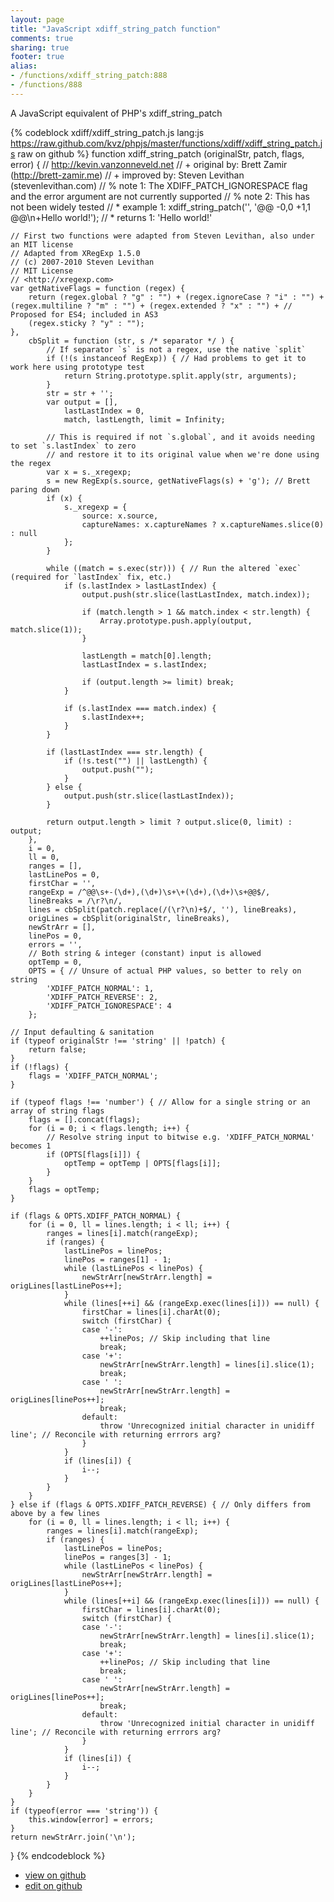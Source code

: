 ```yaml
---
layout: page
title: "JavaScript xdiff_string_patch function"
comments: true
sharing: true
footer: true
alias:
- /functions/xdiff_string_patch:888
- /functions/888
---
```

A JavaScript equivalent of PHP's xdiff_string_patch

{% codeblock xdiff/xdiff_string_patch.js lang:js https://raw.github.com/kvz/phpjs/master/functions/xdiff/xdiff_string_patch.js raw on github %}
function xdiff_string_patch (originalStr, patch, flags, error) {
    // http://kevin.vanzonneveld.net
    // +   original by: Brett Zamir (http://brett-zamir.me)
    // +   improved by: Steven Levithan (stevenlevithan.com)
    // %        note 1: The XDIFF_PATCH_IGNORESPACE flag and the error argument are not currently supported
    // %        note 2: This has not been widely tested
    // *     example 1: xdiff_string_patch('', '@@ -0,0 +1,1 @@\n+Hello world!');
    // *     returns 1: 'Hello world!'

    // First two functions were adapted from Steven Levithan, also under an MIT license
    // Adapted from XRegExp 1.5.0
    // (c) 2007-2010 Steven Levithan
    // MIT License
    // <http://xregexp.com>
    var getNativeFlags = function (regex) {
        return (regex.global ? "g" : "") + (regex.ignoreCase ? "i" : "") + (regex.multiline ? "m" : "") + (regex.extended ? "x" : "") + // Proposed for ES4; included in AS3
        (regex.sticky ? "y" : "");
    },
        cbSplit = function (str, s /* separator */ ) {
            // If separator `s` is not a regex, use the native `split`
            if (!(s instanceof RegExp)) { // Had problems to get it to work here using prototype test
                return String.prototype.split.apply(str, arguments);
            }
            str = str + '';
            var output = [],
                lastLastIndex = 0,
                match, lastLength, limit = Infinity;

            // This is required if not `s.global`, and it avoids needing to set `s.lastIndex` to zero
            // and restore it to its original value when we're done using the regex
            var x = s._xregexp;
            s = new RegExp(s.source, getNativeFlags(s) + 'g'); // Brett paring down
            if (x) {
                s._xregexp = {
                    source: x.source,
                    captureNames: x.captureNames ? x.captureNames.slice(0) : null
                };
            }

            while ((match = s.exec(str))) { // Run the altered `exec` (required for `lastIndex` fix, etc.)
                if (s.lastIndex > lastLastIndex) {
                    output.push(str.slice(lastLastIndex, match.index));

                    if (match.length > 1 && match.index < str.length) {
                        Array.prototype.push.apply(output, match.slice(1));
                    }

                    lastLength = match[0].length;
                    lastLastIndex = s.lastIndex;

                    if (output.length >= limit) break;
                }

                if (s.lastIndex === match.index) {
                    s.lastIndex++;
                }
            }

            if (lastLastIndex === str.length) {
                if (!s.test("") || lastLength) {
                    output.push("");
                }
            } else {
                output.push(str.slice(lastLastIndex));
            }

            return output.length > limit ? output.slice(0, limit) : output;
        },
        i = 0,
        ll = 0,
        ranges = [],
        lastLinePos = 0,
        firstChar = '',
        rangeExp = /^@@\s+-(\d+),(\d+)\s+\+(\d+),(\d+)\s+@@$/,
        lineBreaks = /\r?\n/,
        lines = cbSplit(patch.replace(/(\r?\n)+$/, ''), lineBreaks),
        origLines = cbSplit(originalStr, lineBreaks),
        newStrArr = [],
        linePos = 0,
        errors = '',
        // Both string & integer (constant) input is allowed
        optTemp = 0,
        OPTS = { // Unsure of actual PHP values, so better to rely on string
            'XDIFF_PATCH_NORMAL': 1,
            'XDIFF_PATCH_REVERSE': 2,
            'XDIFF_PATCH_IGNORESPACE': 4
        };

    // Input defaulting & sanitation
    if (typeof originalStr !== 'string' || !patch) {
        return false;
    }
    if (!flags) {
        flags = 'XDIFF_PATCH_NORMAL';
    }

    if (typeof flags !== 'number') { // Allow for a single string or an array of string flags
        flags = [].concat(flags);
        for (i = 0; i < flags.length; i++) {
            // Resolve string input to bitwise e.g. 'XDIFF_PATCH_NORMAL' becomes 1
            if (OPTS[flags[i]]) {
                optTemp = optTemp | OPTS[flags[i]];
            }
        }
        flags = optTemp;
    }

    if (flags & OPTS.XDIFF_PATCH_NORMAL) {
        for (i = 0, ll = lines.length; i < ll; i++) {
            ranges = lines[i].match(rangeExp);
            if (ranges) {
                lastLinePos = linePos;
                linePos = ranges[1] - 1;
                while (lastLinePos < linePos) {
                    newStrArr[newStrArr.length] = origLines[lastLinePos++];
                }
                while (lines[++i] && (rangeExp.exec(lines[i])) == null) {
                    firstChar = lines[i].charAt(0);
                    switch (firstChar) {
                    case '-':
                        ++linePos; // Skip including that line
                        break;
                    case '+':
                        newStrArr[newStrArr.length] = lines[i].slice(1);
                        break;
                    case ' ':
                        newStrArr[newStrArr.length] = origLines[linePos++];
                        break;
                    default:
                        throw 'Unrecognized initial character in unidiff line'; // Reconcile with returning errrors arg?
                    }
                }
                if (lines[i]) {
                    i--;
                }
            }
        }
    } else if (flags & OPTS.XDIFF_PATCH_REVERSE) { // Only differs from above by a few lines
        for (i = 0, ll = lines.length; i < ll; i++) {
            ranges = lines[i].match(rangeExp);
            if (ranges) {
                lastLinePos = linePos;
                linePos = ranges[3] - 1;
                while (lastLinePos < linePos) {
                    newStrArr[newStrArr.length] = origLines[lastLinePos++];
                }
                while (lines[++i] && (rangeExp.exec(lines[i])) == null) {
                    firstChar = lines[i].charAt(0);
                    switch (firstChar) {
                    case '-':
                        newStrArr[newStrArr.length] = lines[i].slice(1);
                        break;
                    case '+':
                        ++linePos; // Skip including that line
                        break;
                    case ' ':
                        newStrArr[newStrArr.length] = origLines[linePos++];
                        break;
                    default:
                        throw 'Unrecognized initial character in unidiff line'; // Reconcile with returning errrors arg?
                    }
                }
                if (lines[i]) {
                    i--;
                }
            }
        }
    }
    if (typeof(error === 'string')) {
        this.window[error] = errors;
    }
    return newStrArr.join('\n');
}
{% endcodeblock %}

 - [view on github](https://github.com/kvz/phpjs/blob/master/functions/xdiff/xdiff_string_patch.js)
 - [edit on github](https://github.com/kvz/phpjs/edit/master/functions/xdiff/xdiff_string_patch.js)
